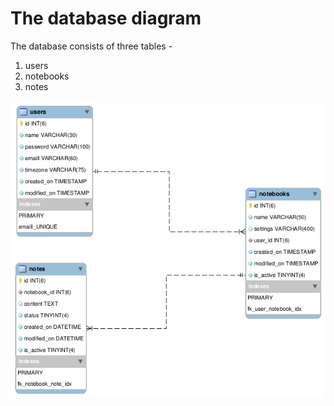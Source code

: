 # The database diagram

The database consists of three tables -

1. users
2. notebooks
3. notes

![The database diagram](https://raw.githubusercontent.com/Abijeet/markdown-notes-doc/master/img/db-main.png)
